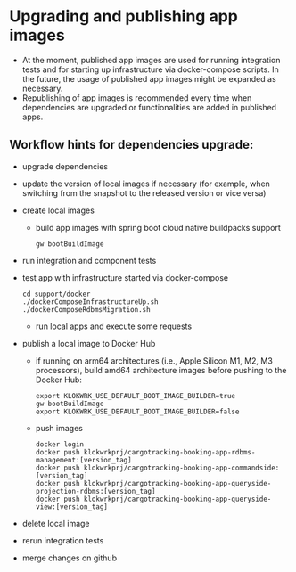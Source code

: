 # Upgrading and publishing app images
- At the moment, published app images are used for running integration tests and for starting up infrastructure via docker-compose scripts. In the future, the usage of published app images might
  be expanded as necessary.
- Republishing of app images is recommended every time when dependencies are upgraded or functionalities are added in published apps.

## Workflow hints for dependencies upgrade:
- upgrade dependencies
- update the version of local images if necessary (for example, when switching from the snapshot to the released version or vice versa)
- create local images
    - build app images with spring boot cloud native buildpacks support

          gw bootBuildImage

- run integration and component tests
- test app with infrastructure started via docker-compose

      cd support/docker
      ./dockerComposeInfrastructureUp.sh
      ./dockerComposeRdbmsMigration.sh

    - run local apps and execute some requests

- publish a local image to Docker Hub
  - if running on arm64 architectures (i.e., Apple Silicon M1, M2, M3 processors), build amd64 architecture images before pushing to the Docker Hub:

        export KLOKWRK_USE_DEFAULT_BOOT_IMAGE_BUILDER=true
        gw bootBuildImage
        export KLOKWRK_USE_DEFAULT_BOOT_IMAGE_BUILDER=false

  - push images

        docker login
        docker push klokwrkprj/cargotracking-booking-app-rdbms-management:[version_tag]
        docker push klokwrkprj/cargotracking-booking-app-commandside:[version_tag]
        docker push klokwrkprj/cargotracking-booking-app-queryside-projection-rdbms:[version_tag]
        docker push klokwrkprj/cargotracking-booking-app-queryside-view:[version_tag]

- delete local image
- rerun integration tests
- merge changes on github
